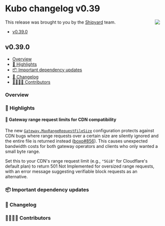 # Kubo changelog v0.39

<a href="https://ipshipyard.com/"><img align="right" src="https://github.com/user-attachments/assets/39ed3504-bb71-47f6-9bf8-cb9a1698f272" /></a>

This release was brought to you by the [Shipyard](https://ipshipyard.com/) team.

- [v0.39.0](#v0390)

## v0.39.0

- [Overview](#overview)
- [🔦 Highlights](#-highlights)
- [📦️ Important dependency updates](#-important-dependency-updates)
- [📝 Changelog](#-changelog)
- [👨‍👩‍👧‍👦 Contributors](#-contributors)

### Overview

### 🔦 Highlights

#### 🚦 Gateway range request limits for CDN compatibility

The new [`Gateway.MaxRangeRequestFileSize`](https://github.com/ipfs/kubo/blob/master/docs/config.md#gatewaymaxrangerequestfilesize) configuration protects against CDN bugs where range requests over a certain size are silently ignored and the entire file is returned instead ([boxo#856](https://github.com/ipfs/boxo/issues/856#issuecomment-2786431369)). This causes unexpected bandwidth costs for both gateway operators and clients who only wanted a small byte range.

Set this to your CDN's range request limit (e.g., `"5GiB"` for Cloudflare's default plan) to return 501 Not Implemented for oversized range requests, with an error message suggesting verifiable block requests as an alternative.

### 📦️ Important dependency updates

### 📝 Changelog

### 👨‍👩‍👧‍👦 Contributors